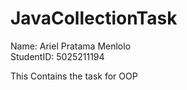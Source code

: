# JavaCollectionTask

Name: Ariel Pratama Menlolo <br>
StudentID: 5025211194 <br>

This Contains the task for OOP 
